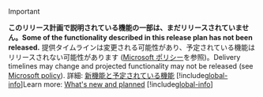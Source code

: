 > [!IMPORTANT]
> <span data-ttu-id="88655-101">**このリリース計画で説明されている機能の一部は、まだリリースされていません。**</span><span class="sxs-lookup"><span data-stu-id="88655-101">**Some of the functionality described in this release plan has not been released.**</span></span> <span data-ttu-id="88655-102">提供タイムラインは変更される可能性があり、予定されている機能はリリースされない可能性があります ([Microsoft ポリシー](https://go.microsoft.com/fwlink/p/?linkid=2007332)を参照)。</span><span class="sxs-lookup"><span data-stu-id="88655-102">Delivery timelines may change and projected functionality may not be released (see [Microsoft policy](https://go.microsoft.com/fwlink/p/?linkid=2007332)).</span></span> <span data-ttu-id="88655-103">詳細: [新機能と予定されている機能](/dynamics365-release-plan/2020wave1/dynamics365-project-operations/planned-features) 
> [!include[global-info](global-info.md)]</span><span class="sxs-lookup"><span data-stu-id="88655-103">Learn more: [What's new and planned](/dynamics365-release-plan/2020wave1/dynamics365-project-operations/planned-features) 
[!include[global-info](global-info.md)]</span></span>